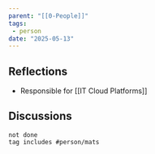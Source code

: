 ```yaml
---
parent: "[[0-People]]"
tags:
 - person
date: "2025-05-13"
---
```

## Reflections
* Responsible for [[IT Cloud Platforms]]
## Discussions
```tasks
not done
tag includes #person/mats
```

